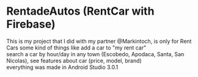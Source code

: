 # RentadeAutos (RentCar with Firebase)
This is my project that I did with my partner @Markintoch, is only for Rent Cars some kind of things like add a car to "my rent car"<br>
search a car by hour/day in any town (Escobedo, Apodaca, Santa, San Nicolas), see features about car (price, model, brand) <br>
everything was made in Android Studio 3.0.1
